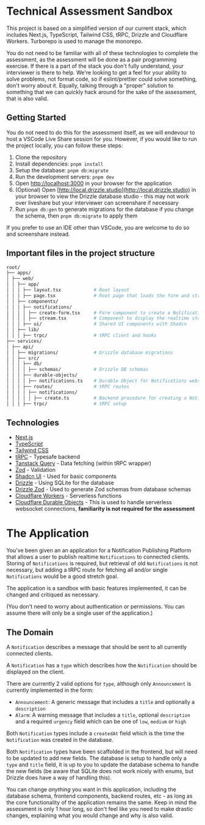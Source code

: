 # Technical Assessment Sandbox

This project is based on a simplified version of our current stack, which includes Next.js, TypeScript, Tailwind CSS, tRPC, Drizzle and Cloudflare Workers. Turborepo is used to manage the monorepo.

You do not need to be familiar with all of these technologies to complete the assessment, as the assessment will be done as a pair programming exercise. If there is a part of the stack you don't fully understand, your interviewer is there to help. We're looking to get a feel for your ability to solve problems, not format code, so if eslint/prettier could solve something, don't worry about it. Equally, talking through a "proper" solution to something that we can quickly hack around for the sake of the assessment, that is also valid.

## Getting Started

You do not need to do this for the assessment itself, as we will endevour to host a VSCode Live Share session for you. However, if you would like to run the project locally, you can follow these steps:

1. Clone the repository
2. Install dependencies: `pnpm install`
3. Setup the database: `pnpm db:migrate`
4. Run the development servers: `pnpm dev`
5. Open [http://localhost:3000](http://localhost:3000) in your browser for the application
6. (Optional) Open [http://local.drizzle.studio](http://local.drizzle.studio) in your browser to view the Drizzle database studio - this may not work over liveshare but your interviewer can screenshare if necessary
7. Run `pnpm db:gen` to generate migrations for the database if you change the schema, then `pnpm db:migrate` to apply them

If you prefer to use an IDE other than VSCode, you are welcome to do so and screenshare instead.

## Important files in the project structure

```bash
root/
├── apps/
│ ├── web/
│ │ ├── app/
│ │ │ ├── layout.tsx            # Root layout
│ │ │ ├── page.tsx              # Root page that loads the form and stream
│ │ ├── components/
│ │ │ ├── notifications/
│ │ │ │ ├── create-form.tsx     # Form component to create a Notification
│ │ │ │ ├── stream.tsx          # Component to display the realtime stream of Notifications
│ │ │ ├── ui/                   # Shared UI components with Shadcn
│ │ ├── lib/
│ │ │ ├── trpc/                 # tRPC client and hooks
├── services/
│ ├── api/
│ │ ├── migrations/             # Drizzle database migrations
│ │ ├── src/
│ │ │ ├── db/
│ │ │ │ ├── schemas/            # Drizzle DB schemas
│ │ │ ├── durable-objects/
│ │ │ │ ├── notifications.ts    # Durable Object for Notifications websocket
│ │ │ ├── routes/               # tRPC routes
│ │ │ │ ├── notifications/
│ │ │ │ │ ├── create.ts         # Backend procedure for creating a Notification
│ │ │ ├── trpc/                 # tRPC setup
```

## Technologies

- [Next.js](https://nextjs.org/)
- [TypeScript](https://www.typescriptlang.org/)
- [Tailwind CSS](https://tailwindcss.com/)
- [tRPC](https://trpc.io/) - Typesafe backend
- [Tanstack Query](https://tanstack.com/query) - Data fetching (within tRPC wrapper)
- [Zod](https://zod.dev/) - Validation
- [Shadcn UI](https://ui.shadcn.com/) - Used for basic components
- [Drizzle](https://orm.drizzle.team/) - Using SQLite for the database
- [Drizzle Zod](https://orm.drizzle.team/docs/zod) - Used to generate Zod schemas from database schemas
- [Cloudflare Workers](https://developers.cloudflare.com/workers/) - Serverless functions
- [Cloudflare Durable Objects](https://developers.cloudflare.com/durable-objects/) - This is used to handle serverless websocket connections, **familiarity is not required for the assessment**

# The Application

You’ve been given an an application for a Notification Publishing Platform that allows a user to publish realtime `Notifications` to connected clients. Storing of `Notifications` is required, but retrieval of old `Notifications` is not necessary, but adding a tRPC route for fetching all and/or single `Notifications` would be a good stretch goal.

The application is a sandbox with basic features implemented, it can be changed and critiqued as necessary.

(You don't need to worry about authentication or permissions. You can assume there will only be a single user of the application.)

## The Domain

A `Notification` describes a message that should be sent to all currently connected clients.

A `Notification` has a `type` which describes how the `Notification` should be displayed on the client.

There are currently 2 valid options for `type`, although only `Announcement` is currently implemented in the form:

- `Announcement`: A generic message that includes a `title` and optionally a `description`
- `Alarm`: A warning message that includes a `title`, optional `description` and a required `urgency` field which can be one of `low`, `medium` or `high`

Both `Notification` types include a `createdAt` field which is the time the `Notification` was created in the database.

Both `Notification` types have been scaffolded in the frontend, but will need to be updated to add new fields. The database is setup to handle only a `type` and `title` field, it is up to you to update the database schema to handle the new fields (be aware that SQLite does not work nicely with enums, but Drizzle does have a way of handling this).

You can change _anything_ you want in this application, including the database schema, frontend components, backend routes, etc - as long as the core functionality of the application remains the same. Keep in mind the assessment is only 1 hour long, so don't feel like you need to make drastic changes, explaining what you would change and why is also valid.

